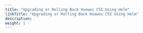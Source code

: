 ```yaml
---
title: "Upgrading or Rolling Back Huawei CSI Using Helm"
linkTitle: "Upgrading or Rolling Back Huawei CSI Using Helm"
description: 
weight: 1
---
```




